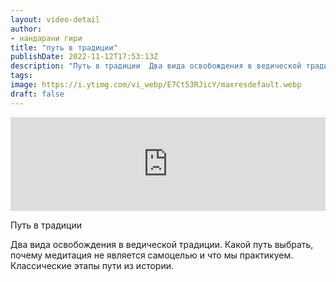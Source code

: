 ```yaml
---
layout: video-detail
author:
- нандарани гири
title: "путь в традиции"
publishDate: 2022-11-12T17:53:13Z
description: "Путь в традиции  Два вида освобождения в ведической традиции. Какой путь выбрать, почему медитация не является самоцелью и что мы практикуем. Классические этапы пути из истории."
tags: 
image: https://i.ytimg.com/vi_webp/E7Ct53RJicY/maxresdefault.webp
draft: false
---
```


<iframe width="100%" src="https://www.youtube.com/embed/E7Ct53RJicY" frameborder="0" allowfullscreen=""></iframe> 

 Путь в традиции

 Два вида освобождения в ведической традиции. Какой путь выбрать, почему медитация не является самоцелью и что мы практикуем. Классические этапы пути из истории.   

 
